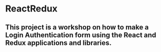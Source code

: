 # ReactRedux
## This project is a workshop on how to make a Login Authentication form using the React and Redux applications and libraries.
